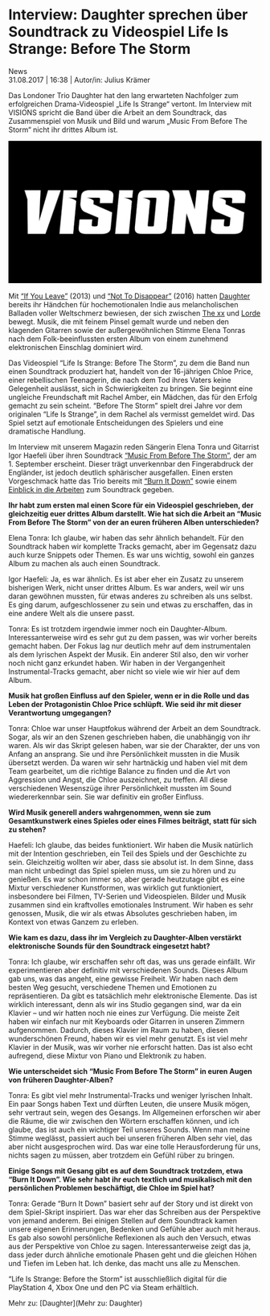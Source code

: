 # Interview: Daughter sprechen über Soundtrack zu Videospiel Life Is Strange: Before The Storm

News \
31.08.2017 | 16:38 | Autor/in: Julius Krämer

Das Londoner Trio Daughter hat den lang erwarteten Nachfolger zum erfolgreichen Drama-Videospiel „Life Is Strange“ vertont. Im Interview mit VISIONS spricht die Band über die Arbeit an dem Soundtrack, das Zusammenspiel von Musik und Bild und warum „Music From Before The Storm“ nicht ihr drittes Album ist.

<img src="/Text/Resources/news-001-new-visions-logo-1509.jpeg">

Mit [“If You Leave”](https://www.visions.de/platten/18892/daughter-if-you-leave) (2013) und [“Not To Disappear”](https://www.visions.de/platten/22780/daughter-not-to-disappear) (2016) hatten [Daughter](https://www.visions.de/artists/16294/daughter) bereits ihr Händchen für hochemotionalen Indie aus melancholischen Balladen voller Weltschmerz bewiesen, der sich zwischen [The xx](https://www.visions.de/artists/14455/the-xx) und [Lorde](https://www.visions.de/artists/17195/lorde) bewegt. Musik, die mit feinem Pinsel gemalt wurde und neben den klagenden Gitarren sowie der außergewöhnlichen Stimme Elena Tonras nach dem Folk-beeinflussten ersten Album von einem zunehmend elektronischen Einschlag dominiert wird.

Das Videospiel “Life Is Strange: Before The Storm”, zu dem die Band nun einen Soundtrack produziert hat, handelt von der 16-jährigen Chloe Price, einer rebellischen Teenagerin, die nach dem Tod ihres Vaters keine Gelegenheit auslässt, sich in Schwierigkeiten zu bringen. Sie beginnt eine ungleiche Freundschaft mit Rachel Amber, ein Mädchen, das für den Erfolg gemacht zu sein scheint. “Before The Storm” spielt drei Jahre vor dem originalen “Life Is Strange”, in dem Rachel als vermisst gemeldet wird. Das Spiel setzt auf emotionale Entscheidungen des Spielers und eine dramatische Handlung.

Im Interview mit unserem Magazin reden Sängerin Elena Tonra und Gitarrist Igor Haefeli über ihren Soundtrack [“Music From Before The Storm”](https://www.visions.de/platten/25231/daughter-music-from-before-the-storm), der am 1. September erscheint. Dieser trägt unverkennbar den Fingerabdruck der Engländer, ist jedoch deutlich sphärischer ausgefallen. Einen ersten Vorgeschmack hatte das Trio bereits mit [“Burn It Down”](https://www.visions.de/news/27138/Newsflash-Green-Day-Queens-Of-The-Stone-Age-Jack-White-u-a#daughter) sowie einem [Einblick in die Arbeiten](https://www.visions.de/news/27148/Daughter-geben-Einblick-in-die-Arbeiten-zu-Life-Is-Strange-Before-The-Storm) zum Soundtrack gegeben.

**Ihr habt zum ersten mal einen Score für ein Videospiel geschrieben, der gleichzeitig euer drittes Album darstellt. Wie hat sich die Arbeit an “Music From Before The Storm” von der an euren früheren Alben unterschieden?**

Elena Tonra: Ich glaube, wir haben das sehr ähnlich behandelt. Für den Soundtrack haben wir komplette Tracks gemacht, aber im Gegensatz dazu auch kurze Snippets oder Themen. Es war uns wichtig, sowohl ein ganzes Album zu machen als auch einen Soundtrack.

Igor Haefeli: Ja, es war ähnlich. Es ist aber eher ein Zusatz zu unserem bisherigen Werk, nicht unser drittes Album. Es war anders, weil wir uns daran gewöhnen mussten, für etwas anderes zu schreiben als uns selbst. Es ging darum, aufgeschlossener zu sein und etwas zu erschaffen, das in eine andere Welt als die unsere passt.

Tonra: Es ist trotzdem irgendwie immer noch ein Daughter-Album. Interessanterweise wird es sehr gut zu dem passen, was wir vorher bereits gemacht haben. Der Fokus lag nur deutlich mehr auf dem instrumentalen als dem lyrischen Aspekt der Musik. Ein anderer Stil also, den wir vorher noch nicht ganz erkundet haben. Wir haben in der Vergangenheit Instrumental-Tracks gemacht, aber nicht so viele wie wir hier auf dem Album.

**Musik hat großen Einfluss auf den Spieler, wenn er in die Rolle und das Leben der Protagonistin Chloe Price schlüpft. Wie seid ihr mit dieser Verantwortung umgegangen?**

Tonra: Chloe war unser Hauptfokus während der Arbeit an dem Soundtrack. Sogar, als wir an den Szenen geschrieben haben, die unabhängig von ihr waren. Als wir das Skript gelesen haben, war sie der Charakter, der uns von Anfang an ansprang. Sie und ihre Persönlichkeit mussten in die Musik übersetzt werden. Da waren wir sehr hartnäckig und haben viel mit dem Team gearbeitet, um die richtige Balance zu finden und die Art von Aggression und Angst, die Chloe auszeichnet, zu treffen. All diese verschiedenen Wesenszüge ihrer Persönlichkeit mussten im Sound wiedererkennbar sein. Sie war definitiv ein großer Einfluss.

**Wird Musik generell anders wahrgenommen, wenn sie zum Gesamtkunstwerk eines Spieles oder eines Filmes beiträgt, statt für sich zu stehen?**

Haefeli: Ich glaube, das beides funktioniert. Wir haben die Musik natürlich mit der Intention geschrieben, ein Teil des Spiels und der Geschichte zu sein. Gleichzeitig wollten wir aber, dass sie absolut ist. In dem Sinne, dass man nicht unbedingt das Spiel spielen muss, um sie zu hören und zu genießen. Es war schon immer so, aber gerade heutzutage gibt es eine Mixtur verschiedener Kunstformen, was wirklich gut funktioniert, insbesondere bei Filmen, TV-Serien und Videospielen. Bilder und Musik zusammen sind ein kraftvolles emotionales Instrument. Wir haben es sehr genossen, Musik, die wir als etwas Absolutes geschrieben haben, im Kontext von etwas Ganzem zu erleben.

**Wie kam es dazu, dass ihr im Vergleich zu Daughter-Alben verstärkt elektronische Sounds für den Soundtrack eingesetzt habt?**

Tonra: Ich glaube, wir erschaffen sehr oft das, was uns gerade einfällt. Wir experimentieren aber definitiv mit verschiedenen Sounds. Dieses Album gab uns, was das angeht, eine gewisse Freiheit. Wir haben nach dem besten Weg gesucht, verschiedene Themen und Emotionen zu repräsentieren. Da gibt es tatsächlich mehr elektronische Elemente. Das ist wirklich interessant, denn als wir ins Studio gegangen sind, war da ein Klavier – und wir hatten noch nie eines zur Verfügung. Die meiste Zeit haben wir einfach nur mit Keyboards oder Gitarren in unseren Zimmern aufgenommen. Dadurch, dieses Klavier im Raum zu haben, diesen wunderschönen Freund, haben wir es viel mehr genutzt. Es ist viel mehr Klavier in der Musik, was wir vorher nie erforscht hatten. Das ist also echt aufregend, diese Mixtur von Piano und Elektronik zu haben.

**Wie unterscheidet sich “Music From Before The Storm” in euren Augen von früheren Daughter-Alben?**

Tonra: Es gibt viel mehr Instrumental-Tracks und weniger lyrischen Inhalt. Ein paar Songs haben Text und dürften Leuten, die unsere Musik mögen, sehr vertraut sein, wegen des Gesangs. Im Allgemeinen erforschen wir aber die Räume, die wir zwischen den Wörtern erschaffen können, und ich glaube, das ist auch ein wichtiger Teil unseres Sounds. Wenn man meine Stimme weglässt, passiert auch bei unseren früheren Alben sehr viel, das aber nicht ausgesprochen wird. Das war eine tolle Herausforderung für uns, nichts sagen zu müssen, aber trotzdem ein Gefühl rüber zu bringen.

**Einige Songs mit Gesang gibt es auf dem Soundtrack trotzdem, etwa “Burn It Down”. Wie sehr habt ihr euch textlich und musikalisch mit den persönlichen Problemen beschäftigt, die Chloe im Spiel hat?**

Tonra: Gerade “Burn It Down” basiert sehr auf der Story und ist direkt von dem Spiel-Skript inspiriert. Das war eher das Schreiben aus der Perspektive von jemand anderem. Bei einigen Stellen auf dem Soundtrack kamen unsere eigenen Erinnerungen, Bedenken und Gefühle aber auch mit heraus. Es gab also sowohl persönliche Reflexionen als auch den Versuch, etwas aus der Perspektive von Chloe zu sagen. Interessanterweise zeigt das ja, dass jeder durch ähnliche emotionale Phasen geht und die gleichen Höhen und Tiefen im Leben hat. Ich denke, das macht uns alle zu Menschen.

“Life Is Strange: Before the Storm” ist ausschließlich digital für die PlayStation 4, Xbox One und den PC via Steam erhältlich.

Mehr zu: [Daughter](Mehr zu: Daughter)
